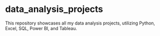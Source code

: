 # data_analysis_projects
This repository showcases all my data analysis projects, utilizing Python, Excel, SQL, Power BI, and Tableau.
